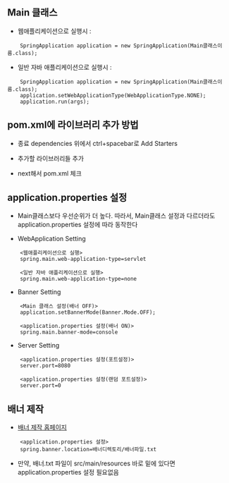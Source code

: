 ## Main 클래스

- 웹애플리케이션으로 실행시 :

```shell
	SpringApplication application = new SpringApplication(Main클래스이름.class);
```

- 일반 자바 애플리케이션으로 실행시 :

```shell
	SpringApplication application = new SpringApplication(Main클래스이름.class);
	application.setWebApplicationType(WebApplicationType.NONE);
	application.run(args);
```

## pom.xml에 라이브러리 추가 방법

- 종료 dependencies 위에서 ctrl+spacebar로 Add Starters

- 추가할 라이브러리들 추가

- next해서 pom.xml 체크

## application.properties 설정

- Main클래스보다 우선순위가 더 높다. 따라서, Main클래스 설정과 다르더라도 application.properties 설정에 따라 동작한다

- WebApplication Setting

```shell
	<웹애플리케이션으로 실행>
	spring.main.web-application-type=servlet

	<일반 자바 애플리케이션으로 실행>
	spring.main.web-application-type=none
``` 
- Banner Setting

```shell
	<Main 클래스 설정(배너 OFF)>
	application.setBannerMode(Banner.Mode.OFF);

	<application.properties 설정(배너 ON)>
	spring.main.banner-mode=console
```
- Server Setting

```shell
	<application.properties 설정(포트설정)>
	server.port=8080

	<application.properties 설정(랜덤 포트설정)>
	server.port=0
```
## 배너 제작

- [배너 제작 홈페이지](https://patorjk.com/software/taag/#p=display&f=Graffiti&t=Type%20Something%20)

```shell
	<application.properties 설정>
	spring.banner.location=배너디렉토리/배너파일.txt
```
- 만약, 배너.txt 파일이 src/main/resources 바로 밑에 있다면 application.properties 설정 필요없음
